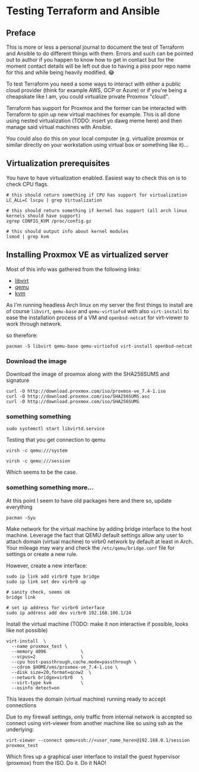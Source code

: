 # Testing Terraform and Ansible 

## Preface
This is more or less a personal journal to document the test of Terraform and Ansible to do different things with them. Errors and such can be pointed out to author if you happen to know how to get in contact but for the moment contact details will be left out due to having a piss poor repo name for this and while being heavily modified. 😂

To test Terraform you need a some ways to interact with either a public cloud provider (think for example AWS, GCP or Azure) or if you're being a cheapskate like I am, you could virtualize private Proxmox "cloud". 

Terraform has support for Proxmox and the former can be interacted with Terraform to spin up new virtual machines for example. This is all done using nested virtualization (TODO: insert yo dawg meme here) and then manage said virtual machines with Ansible.

You could also do this on your local computer (e.g. virtualize proxmox or similar directly on your workstation using virtual box or something like it)... 

## Virtualization prerequisites
You have to have virtualization enabled. Easiest way to check this on is to check CPU flags.

``` 
# this should return something if CPU has support for virtualization
LC_ALL=C lscpu | grep Virtualization

# this should return something if kernel has support (all arch linux kernels should have support)
zgrep CONFIG_KVM /proc/config.gz

# this should output info about kernel modules
lsmod | grep kvm
``` 

## Installing Proxmox VE as virtualized server
Most of this info was gathered from the following links:
* [libvirt](https://wiki.archlinux.org/title/libvirt)
* [qemu](https://wiki.archlinux.org/title/QEMU)
* [kvm](https://wiki.archlinux.org/title/KVM)

As I'm running headless Arch linux on my server the first things to install are of course `libvirt`, `qemu-base` and `qemu-virtiofsd` with also `virt-install` to ease the installation process of a VM and `openbsd-netcat` for virt-viewer to work through network.

so therefore:
``` 
pacman -S libvirt qemu-base qemu-virtiofsd virt-install openbsd-netcat
``` 

### Download the image
Download the image of proxmox along with the SHA256SUMS and signature
```
curl -O http://download.proxmox.com/iso/proxmox-ve_7.4-1.iso
curl -O http://download.proxmox.com/iso/SHA256SUMS.asc
curl -O http://download.proxmox.com/iso/SHA256SUMS
```

### something something
``` 
sudo systemctl start libvirtd.service
```

Testing that you get connection to qemu
```
virsh -c qemu:///system

virsh -c qemu:///session
```
Which seems to be the case. 

### something something more...
At this point I seem to have old packages here and there so, update everything
```
pacman -Syu
``` 
Make network for the virtual machine by adding bridge interface to the host machine. Leverage the fact that QEMU default settings allow any user to attach domain (virtual machine) to virbr0 network by default at least in Arch. Your mileage may wary and check the `/etc/qemu/bridge.conf` file for settings or create a new rule.

However, create a new interface:
```
sudo ip link add virbr0 type bridge
sudo ip link set dev virbr0 up

# sanity check, seems ok
bridge link

# set ip address for virbr0 interface
sudo ip address add dev virbr0 192.168.100.1/24
``` 


Install the virtual machine (TODO: make it non interactive if possible, looks like not possible)

```
virt-install  \
  --name proxmox_test \
  --memory 4096             \
  --vcpus=2                 \
  --cpu host-passthrough,cache.mode=passthrough \
  --cdrom $HOME/vms/proxmox-ve_7.4-1.iso \
  --disk size=20,format=qcow2  \
  --network bridge=virbr0   \
  --virt-type kvm           \
  --osinfo detect=on
```

This leaves the domain (virtual machine) running ready to accept connections

Due to my firewall settings, only traffic from internal network is accepted so connect using virt-viewer from another machine like so using ssh as the underlying:
```
virt-viewer --connect qemu+ssh://<user_name_here>@192.168.0.1/session proxmox_test

``` 

Which fires up a graphical user interface to install the guest hypervisor (proxmox) from the ISO. Do it. Do it NAO!

